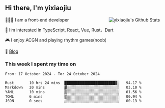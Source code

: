 ## Hi there, I'm yixiaojiu

<img align="right" src="https://bad-apple-github-readme.vercel.app/api?show_icons=true&hide_title=true&hide_rank=true&count_private=true&show_bg=1&username=yixiaojiu" alt="yixiaojiu's Github Stats"/>

🧑🏻‍💻 I am a front-end developer

👀 I’m interested in TypeScript, React, Vue, Rust，Dart

🎮 I enjoy ACGN and playing rhythm games(noob)

📝 [Blog](https://note.yixiaojiu.top)

### This week I spent my time on

<!--START_SECTION:waka-->

```txt
From: 17 October 2024 - To: 24 October 2024

Rust       10 hrs 24 mins  ███████████████████████▓░   94.17 %
Markdown   20 mins         ▓░░░░░░░░░░░░░░░░░░░░░░░░   03.10 %
YAML       10 mins         ▒░░░░░░░░░░░░░░░░░░░░░░░░   01.56 %
TOML       6 mins          ▒░░░░░░░░░░░░░░░░░░░░░░░░   00.94 %
JSON       0 secs          ░░░░░░░░░░░░░░░░░░░░░░░░░   00.13 %
```

<!--END_SECTION:waka-->
